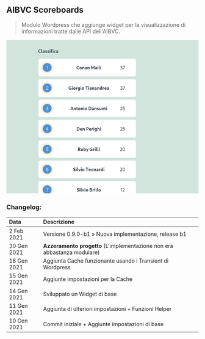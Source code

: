 
## AIBVC Scoreboards
> Modulo Wordpress che aggiunge widget per la visualizzazione di informazioni tratte dalle API dell'AIBVC.

![Image of the module](images/2021-02-02.png)

### Changelog:
| Data | Descrizione |
| :--- | :---------- |
| 2 Feb 2021 | Versione 0.9.0-b1 » Nuova implementazione, release b1 |
| 30 Gen 2021 | __Azzeramento progetto__ (L'implementazione non era abbastanza modulare) |
| 18 Gen 2021 | Aggiunta Cache funzionante usando i Transient di Wordpress |
| 15 Gen 2021 | Aggiunte impostazioni per la Cache |
| 14 Gen 2021 | Sviluppato un Widget di base |
| 11 Gen 2021 | Aggiunta di ulteriori impostazioni + Funzioni Helper |
| 10 Gen 2021 | Commit iniziale + Aggiunte impostazioni di base |